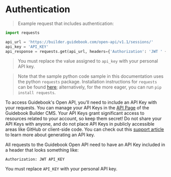# Authentication


> Example request that includes authentication:

```python
import requests

api_url = 'https://builder.guidebook.com/open-api/v1.1/sessions/'
api_key = 'API_KEY'
api_response = requests.get(api_url, headers={'Authorization': 'JWT ' + api_key})
```

> You must replace the value assigned to `api_key` with your personal API key.

> Note that the sample python code sample in this documentation uses the python `requests` package. Installation instructions for `requests` can be found [here](http://docs.python-requests.org/en/master/); alternatively, for the more eager, you can run `pip install requests`.



To access Guidebook's Open API, you'll need to include an API Key with your requests. You can manage your API Keys in the [API Page](https://builder.guidebook.com/#/account/api/) of the Guidebook Builder CMS. Your API Keys grant significant access to resources related to your account, so keep them secret! Do not share your API Keys with anyone, and do not place API Keys in publicly accessible areas like GitHub or client-side code. You can check out this [support article](https://support.guidebook.com/hc/en-us/articles/360003676094) to learn more about generating an API key.

All requests to the Guidebook Open API need to have an API Key included in a header that looks something like:

`Authorization: JWT API_KEY`

<aside class="notice">
You must replace <code>API_KEY</code> with your personal API key.
</aside>
